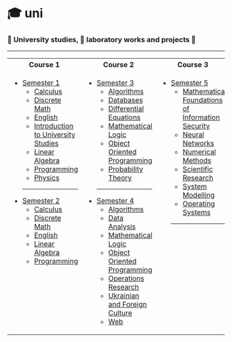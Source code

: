 # 🎓 uni
### 📕 University studies, 🔬 laboratory works and projects 📝


<hr>
<table>
<tr > 
<th>Course 1</th>
<th>Course 2</th>
<th>Course 3</th>
</tr> 
<tr >
<tr >
<td valign="top">
 
  * [Semester 1](https://github.com/NaturalStupldity/uni/tree/main/semester1)
    * [Calculus](https://github.com/NaturalStupldity/uni/tree/main/semester1/Calculus)
    * [Discrete Math](https://github.com/NaturalStupldity/uni/tree/main/semester1/DiscreteMath)
    * [English](https://github.com/NaturalStupldity/uni/tree/main/semester1/English)
    * [Introduction to University Studies](https://github.com/NaturalStupldity/uni/tree/main/semester1/IntroductionToUniversityStudies)
    * [Linear Algebra](https://github.com/NaturalStupldity/uni/tree/main/semester1/LinearAlgrebra)
    * [Programming](https://github.com/NaturalStupldity/uni/tree/main/semester1/Programming)
    * [Physics](https://github.com/NaturalStupldity/uni/tree/main/semester1/Physics)
    <hr>
  * [Semester 2](https://github.com/NaturalStupldity/uni/tree/main/semester2)
    * [Calculus](https://github.com/NaturalStupldity/uni/tree/main/semester2/Calculus)
    * [Discrete Math](https://github.com/NaturalStupldity/uni/tree/main/semester2/DiscreteMath)
    * [English](https://github.com/NaturalStupldity/uni/tree/main/semester2/English)
    * [Linear Algebra](https://github.com/NaturalStupldity/uni/tree/main/semester2/LinearAlgebra)
    * [Programming](https://github.com/NaturalStupldity/uni/tree/main/semester2/Programming)

<td valign="top">

  * [Semester 3](https://github.com/NaturalStupldity/uni/tree/main/semester3)
    * [Algorithms](https://github.com/NaturalStupldity/uni/tree/main/semester3/Algorithms)
    * [Databases](https://github.com/NaturalStupldity/uni/tree/main/semester3/DB)
    * [Differential Equations](https://github.com/NaturalStupldity/uni/tree/main/semester3/DifferentialEquations)
    * [Mathematical Logic](https://github.com/NaturalStupldity/uni/tree/main/semester3/MathLogic)
    * [Object Oriented Programming](https://github.com/NaturalStupldity/uni/tree/main/semester3/OOP)
    * [Probability Theory](https://github.com/NaturalStupldity/uni/tree/main/semester3/ProbabilityTheory)
    <hr>
  * [Semester 4](https://github.com/NaturalStupldity/uni/tree/main/semester4)
    * [Algorithms](https://github.com/NaturalStupldity/uni/tree/main/semester4/Algorithms)
    * [Data Analysis](https://github.com/NaturalStupldity/uni/tree/main/semester4/Data%20Analysis)
    * [Mathematical Logic](https://github.com/NaturalStupldity/uni/tree/main/semester4/MathLogic)
    * [Object Oriented Programming](https://github.com/NaturalStupldity/uni/tree/main/semester4/OOP)
    * [Operations Research](https://github.com/NaturalStupldity/uni/tree/main/semester4/OperationsResearch)
    * [Ukrainian and Foreign Culture](https://github.com/NaturalStupldity/uni/tree/main/semester4/UkrainianAndForignCulture)
    * [Web](https://github.com/NaturalStupldity/uni/tree/main/semester4/WEB)

<td valign="top">

  * [Semester 5](https://github.com/NaturalStupldity/uni/tree/main/semester5)
    * [Mathematical Foundations of Information Security](https://github.com/NaturalStupldity/uni/tree/main/semester5/MOZI)
    * [Neural Networks](https://github.com/NaturalStupldity/uni/tree/main/semester5/NN)
    * [Numerical Methods](https://github.com/NaturalStupldity/uni/tree/main/semester5/Numerical%20methods)
    * [Scientific Research](https://github.com/NaturalStupldity/uni/tree/main/semester5/Science)
    * [System Modelling](https://github.com/NaturalStupldity/uni/tree/main/semester5/System%20modeling)
    * [Operating Systems](https://github.com/NaturalStupldity/uni/tree/main/semester5/OperatingSystems)
    <hr>

</table>